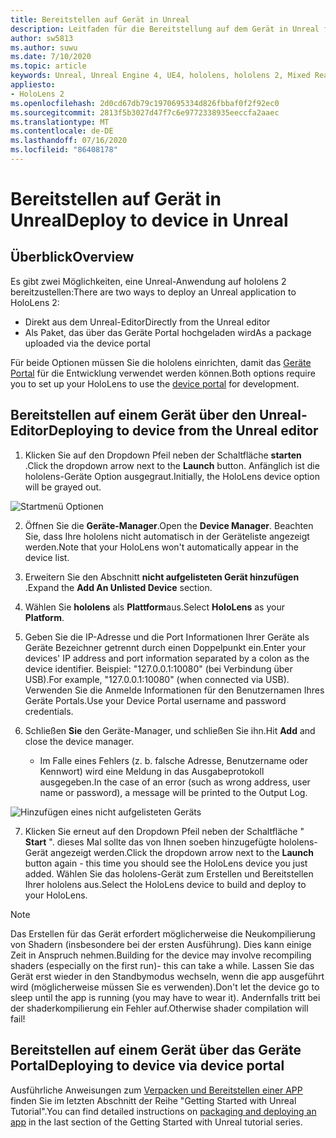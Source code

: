 ```yaml
---
title: Bereitstellen auf Gerät in Unreal
description: Leitfaden für die Bereitstellung auf dem Gerät in Unreal für hololens 2
author: sw5813
ms.author: suwu
ms.date: 7/10/2020
ms.topic: article
keywords: Unreal, Unreal Engine 4, UE4, hololens, hololens 2, Mixed Reality, Bereitstellung auf Gerät, PC, Dokumentation
appliesto:
- HoloLens 2
ms.openlocfilehash: 2d0cd67db79c1970695334d826fbbaf0f2f92ec0
ms.sourcegitcommit: 2813f5b3027d47f7c6e9772338935eeccfa2aaec
ms.translationtype: MT
ms.contentlocale: de-DE
ms.lasthandoff: 07/16/2020
ms.locfileid: "86408178"
---
```

# <a name="deploy-to-device-in-unreal"></a><span data-ttu-id="8864e-104">Bereitstellen auf Gerät in Unreal</span><span class="sxs-lookup"><span data-stu-id="8864e-104">Deploy to device in Unreal</span></span>

## <a name="overview"></a><span data-ttu-id="8864e-105">Überblick</span><span class="sxs-lookup"><span data-stu-id="8864e-105">Overview</span></span>
<span data-ttu-id="8864e-106">Es gibt zwei Möglichkeiten, eine Unreal-Anwendung auf hololens 2 bereitzustellen:</span><span class="sxs-lookup"><span data-stu-id="8864e-106">There are two ways to deploy an Unreal application to HoloLens 2:</span></span> 
* <span data-ttu-id="8864e-107">Direkt aus dem Unreal-Editor</span><span class="sxs-lookup"><span data-stu-id="8864e-107">Directly from the Unreal editor</span></span>
* <span data-ttu-id="8864e-108">Als Paket, das über das Geräte Portal hochgeladen wird</span><span class="sxs-lookup"><span data-stu-id="8864e-108">As a package uploaded via the device portal</span></span>

<span data-ttu-id="8864e-109">Für beide Optionen müssen Sie die hololens einrichten, damit das [Geräte Portal](using-the-windows-device-portal.md) für die Entwicklung verwendet werden können.</span><span class="sxs-lookup"><span data-stu-id="8864e-109">Both options require you to set up your HoloLens to use the [device portal](using-the-windows-device-portal.md) for development.</span></span> 

## <a name="deploying-to-device-from-the-unreal-editor"></a><span data-ttu-id="8864e-110">Bereitstellen auf einem Gerät über den Unreal-Editor</span><span class="sxs-lookup"><span data-stu-id="8864e-110">Deploying to device from the Unreal editor</span></span>

1. <span data-ttu-id="8864e-111">Klicken Sie auf den Dropdown Pfeil neben der Schaltfläche **starten** .</span><span class="sxs-lookup"><span data-stu-id="8864e-111">Click the dropdown arrow next to the **Launch** button.</span></span> <span data-ttu-id="8864e-112">Anfänglich ist die hololens-Geräte Option ausgegraut.</span><span class="sxs-lookup"><span data-stu-id="8864e-112">Initially, the HoloLens device option will be grayed out.</span></span>

![Startmenü Optionen](images/unreal/launch-dropdown.png)

2. <span data-ttu-id="8864e-114">Öffnen Sie die **Geräte-Manager**.</span><span class="sxs-lookup"><span data-stu-id="8864e-114">Open the **Device Manager**.</span></span> <span data-ttu-id="8864e-115">Beachten Sie, dass Ihre hololens nicht automatisch in der Geräteliste angezeigt werden.</span><span class="sxs-lookup"><span data-stu-id="8864e-115">Note that your HoloLens won't automatically appear in the device list.</span></span>

3. <span data-ttu-id="8864e-116">Erweitern Sie den Abschnitt **nicht aufgelisteten Gerät hinzufügen** .</span><span class="sxs-lookup"><span data-stu-id="8864e-116">Expand the **Add An Unlisted Device** section.</span></span>

4. <span data-ttu-id="8864e-117">Wählen Sie **hololens** als **Plattform**aus.</span><span class="sxs-lookup"><span data-stu-id="8864e-117">Select **HoloLens** as your **Platform**.</span></span>

5. <span data-ttu-id="8864e-118">Geben Sie die IP-Adresse und die Port Informationen Ihrer Geräte als Geräte Bezeichner getrennt durch einen Doppelpunkt ein.</span><span class="sxs-lookup"><span data-stu-id="8864e-118">Enter your devices' IP address and port information separated by a colon as the device identifier.</span></span> <span data-ttu-id="8864e-119">Beispiel: "127.0.0.1:10080" (bei Verbindung über USB).</span><span class="sxs-lookup"><span data-stu-id="8864e-119">For example, "127.0.0.1:10080" (when connected via USB).</span></span> <span data-ttu-id="8864e-120">Verwenden Sie die Anmelde Informationen für den Benutzernamen Ihres Geräte Portals.</span><span class="sxs-lookup"><span data-stu-id="8864e-120">Use your Device Portal username and password credentials.</span></span>

6. <span data-ttu-id="8864e-121">Schließen **Sie** den Geräte-Manager, und schließen Sie ihn.</span><span class="sxs-lookup"><span data-stu-id="8864e-121">Hit **Add** and close the device manager.</span></span> 
    * <span data-ttu-id="8864e-122">Im Falle eines Fehlers (z. b. falsche Adresse, Benutzername oder Kennwort) wird eine Meldung in das Ausgabeprotokoll ausgegeben.</span><span class="sxs-lookup"><span data-stu-id="8864e-122">In the case of an error (such as wrong address, user name or password), a message will be printed to the Output Log.</span></span>

![Hinzufügen eines nicht aufgelisteten Geräts](images/unreal/add-unlisted-device.png)

7. <span data-ttu-id="8864e-124">Klicken Sie erneut auf den Dropdown Pfeil neben der Schaltfläche " **Start** ". dieses Mal sollte das von Ihnen soeben hinzugefügte hololens-Gerät angezeigt werden.</span><span class="sxs-lookup"><span data-stu-id="8864e-124">Click the dropdown arrow next to the **Launch** button again - this time you should see the HoloLens device you just added.</span></span> <span data-ttu-id="8864e-125">Wählen Sie das hololens-Gerät zum Erstellen und Bereitstellen Ihrer hololens aus.</span><span class="sxs-lookup"><span data-stu-id="8864e-125">Select the HoloLens device to build and deploy to your HoloLens.</span></span> 

>[!NOTE]
><span data-ttu-id="8864e-126">Das Erstellen für das Gerät erfordert möglicherweise die Neukompilierung von Shadern (insbesondere bei der ersten Ausführung). Dies kann einige Zeit in Anspruch nehmen.</span><span class="sxs-lookup"><span data-stu-id="8864e-126">Building for the device may involve recompiling shaders (especially on the first run)- this can take a while.</span></span> <span data-ttu-id="8864e-127">Lassen Sie das Gerät erst wieder in den Standbymodus wechseln, wenn die app ausgeführt wird (möglicherweise müssen Sie es verwenden).</span><span class="sxs-lookup"><span data-stu-id="8864e-127">Don't let the device go to sleep until the app is running (you may have to wear it).</span></span> <span data-ttu-id="8864e-128">Andernfalls tritt bei der shaderkompilierung ein Fehler auf.</span><span class="sxs-lookup"><span data-stu-id="8864e-128">Otherwise shader compilation will fail!</span></span>

## <a name="deploying-to-device-via-device-portal"></a><span data-ttu-id="8864e-129">Bereitstellen auf einem Gerät über das Geräte Portal</span><span class="sxs-lookup"><span data-stu-id="8864e-129">Deploying to device via device portal</span></span>

<span data-ttu-id="8864e-130">Ausführliche Anweisungen zum [Verpacken und Bereitstellen einer APP](unreal-uxt-ch6.md#packaging-and-deploying-the-app-via-device-portal) finden Sie im letzten Abschnitt der Reihe "Getting Started with Unreal Tutorial".</span><span class="sxs-lookup"><span data-stu-id="8864e-130">You can find detailed instructions on [packaging and deploying an app](unreal-uxt-ch6.md#packaging-and-deploying-the-app-via-device-portal) in the last section of the Getting Started with Unreal tutorial series.</span></span>
